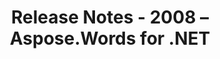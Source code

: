 ﻿---
title: Release Notes - 2008 – Aspose.Words for .NET
articleTitle: Release Notes - 2008
linktitle: Release Notes - 2008
description: "Release Notes - 2008 – learn about the latest updates and fixes."
type: docs
weight: 130
url: /net/release-notes-2008/
---


